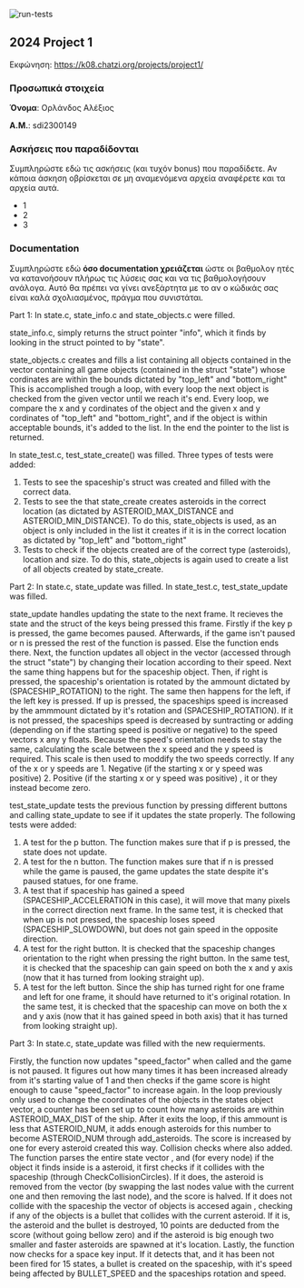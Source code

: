 ![run-tests](../../workflows/run-tests/badge.svg)

## 2024 Project 1

Εκφώνηση: https://k08.chatzi.org/projects/project1/


### Προσωπικά στοιχεία

__Όνομα__: Ορλάνδος Αλέξιος

__Α.Μ.__: sdi2300149

### Ασκήσεις που παραδίδονται

Συμπληρώστε εδώ τις ασκήσεις (και τυχόν bonus) που παραδίδετε. Αν κάποια άσκηση
οβρίσκεται σε μη αναμενόμενα αρχεία αναφέρετε και τα αρχεία αυτά.
- 1
- 2
- 3

### Documentation

Συμπληρώστε εδώ __όσο documentation χρειάζεται__ ώστε οι βαθμολογ
ητές να
κατανοήσουν πλήρως τις λύσεις σας και να τις βαθμολογήσουν ανάλογα. Αυτό θα
πρέπει να γίνει ανεξάρτητα με το αν ο κώδικάς σας είναι καλά σχολιασμένος,
πράγμα που συνιστάται.

Part 1:
In state.c, state_info.c and state_objects.c were filled.

state_info.c, simply returns the struct pointer "info", which it finds by looking in the struct pointed to by "state".

state_objects.c creates and fills a list containing all objects contained in the vector containing all game objects
(contained in the struct "state") whose cordinates are within the bounds dictated by "top_left" and "bottom_right"
This is accomplished trough a loop, with every loop the next object is checked from the given vector until we reach
it's end. Every loop, we compare the x and y cordinates of the object and the given x and y cordinates of "top_left" and 
"bottom_right", and if the object is within acceptable bounds, it's added to the list. In the end the pointer to the
list is returned.

In state_test.c, test_state_create() was filled. Three types of tests were added:
1. Tests to see the spaceship's struct was created and filled with the correct data. 
2. Tests to see the that state_create creates asteroids in the correct location
(as dictated by ASTEROID_MAX_DISTANCE and ASTEROID_MIN_DISTANCE). To do this, state_objects is used, as an object
is only included in the list it creates if it is in the correct location as dictated by "top_left" and "bottom_right"
3. Tests to check if the objects created are of the correct type (asteroids), location and size. To do this,
state_objects is again used to create a list of all objects created by state_create.

Part 2:
In state.c, state_update was filled. In state_test.c, test_state_update was filled.

state_update handles updating the state to the next frame. It recieves the state and the struct of the keys
being pressed this frame. Firstly if the key p is pressed, the game becomes paused. Afterwards, if the game
isn't paused or n is pressed the rest of the function is passed. Else the function ends there. Next, the 
function updates all object in the vector (accessed through the struct "state") by changing their location 
according to their speed. Next the same thing happens but for the spaceship object. Then, if right is pressed,
the spaceship's orientation is rotated by the ammount dictated by (SPACESHIP_ROTATION) to the right. The same
then happens for the left, if the left key is pressed. If up is pressed, the spaceships speed is increased by
the ammmount dictated by it's rotation and (SPACESHIP_ROTATION). If it is not pressed, the spaceships speed is
decreased by suntracting or adding (depending on if the starting speed is positive or negative) to the speed vectors
x any y floats. Because the speed's orientation needs to stay the same, calculating the scale between the x speed
and the y speed is required. This scale is then used to moddify the two speeds correctly. If any of the x or y
speeds are 1. Negative (if the starting x or y speed was positive) 2. Positive (if the starting x or y speed
was positive) , it or they instead become zero.

test_state_update tests the previous function by pressing different buttons and calling state_update to see if it
updates the state properly. The following tests were added: 
1. A test for the p button. The function makes sure that if p is pressed, the state does not update.
2. A test for the n button. The function makes sure that if n is pressed while the game is paused, the
game updates the state despite it's paused statues, for one frame.
3. A test that if spaceship has gained a speed (SPACESHIP_ACCELERATION in this case), it will move that many
pixels in the correct direction next frame. In the same test, it is checked that when up is not pressed, the
spaceship loses speed (SPACESHIP_SLOWDOWN), but does not gain speed in the opposite direction.
4. A test for the right button. It is checked that the spaceship changes orientation to the right when pressing
the right button. In the same test, it is checked that the spaceship can gain speed on both the x and y axis (now
that it has turned from looking straight up).
5. A test for the left button. Since the ship has turned right for one frame and left for one frame, it should
have returned to it's original rotation.  In the same test, it is checked that the spaceship can move on both the
x and y axis (now that it has gained speed in both axis)
that it has turned from looking straight up).

Part 3:
In state.c, state_update was filled with the new requierments.

Firstly, the function now updates "speed_factor" when called and the game is not paused. It figures out how many times
it has been increased already from it's starting value of 1 and then checks if the game score is hight enough to cause
"speed_factor" to increase again. In the loop previously only used to change the coordinates of the objects in the states
object vector, a counter has been set up to count how many asteroids are within ASTEROID_MAX_DIST of the ship. After it 
exits the loop, if this ammount is less that ASTEROID_NUM, it adds enough asteroids for this number to become ASTEROID_NUM
through add_asteroids. The score is increased by one for every asteroid created this way. Collision checks where also 
added. The function parses the entire state vector , and (for every node) if the object it finds inside is a asteroid, it
first checks if it collides with the spaceship (through CheckCollisionCircles). If it does, the asteroid is removed from the
vector (by swapping the last nodes value with the current one and then removing the last node), and the score is halved. If 
it does not collide with the spaceship the vector of objects is accesed again , checking if any of the objects is a bullet
that collides with the current asteroid. If it is, the asteroid and the bullet is destroyed, 10 points are deducted from the
score (without going bellow zero) and if the asteroid is big enough two smaller and faster asteroids are spawned at it's location.
Lastly, the function now checks for a space key input. If it detects that, and it has been not been fired for 15 states, a bullet
is created on the spaceship, with it's speed being affected by BULLET_SPEED and the spaceships rotation and speed.
